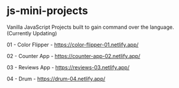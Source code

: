 # js-mini-projects
Vanilla JavaScript Projects built to gain command over the language.(Currently Updating)



01 - Color Flipper - https://color-flipper-01.netlify.app/

02 - Counter App - https://counter-app-02.netlify.app/

03 - Reviews App - https://reviews-03.netlify.app/

04 - Drum - https://drum-04.netlify.app/ 
